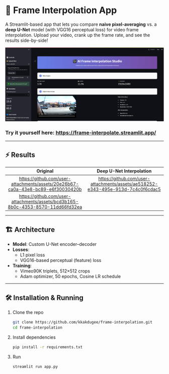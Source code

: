 # 🎥 Frame Interpolation App

A Streamlit-based app that lets you compare **naive pixel-averaging** vs. a **deep U-Net** model (with VGG16 perceptual loss) for video frame interpolation. Upload your video, crank up the frame rate, and see the results side-by-side!

![App Preview](./media/preview.png)  
### Try it yourself here: https://frame-interpolate.streamlit.app/

---

## ⚡ Results

| Original | Deep U-Net Interpolation |
|:--------:|:------------------------:|
| https://github.com/user-attachments/assets/20e26b67-ca0a-43e8-bc89-e6f30030420b | https://github.com/user-attachments/assets/ae518252-e343-495e-913d-7c4c0f6cdac5 |
| https://github.com/user-attachments/assets/bcd3b165-8b0c-4353-8570-11dd66fd32ea |



---

## 🏗️ Architecture

- **Model**: Custom U-Net encoder–decoder  
- **Losses**:  
  - L1 pixel loss  
  - VGG16-based perceptual (feature) loss  
- **Training**:  
  - Vimeo90K triplets, 512×512 crops  
  - Adam optimizer, 50 epochs, Cosine LR schedule  

---

## 🛠️ Installation & Running

1. Clone the repo  
   ```bash
   git clone https://github.com/kkakdugee/frame-interpolation.git
   cd frame-interpolation
   ```

2. Install dependencies
   ```bash
   pip install -r requirements.txt
   ``` 

3. Run
   ```bash
   streamlit run app.py
   ```
